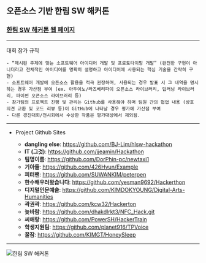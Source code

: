 ## 오픈소스 기반 한림 SW 해커톤

### [한림 SW 해커톤 웹 페이지](https://sites.google.com/view/hlsw-hackathon/home)

*  *  *
대회 참가 규칙

    - “제시된 주제에 맞는 소프트웨어 아이디어 개발 및 프로토타이핑 개발” (완전한 구현이 아니더라고 전체적인 아이디어를 명확히 설명하고 아이디어에 사용되는 핵심 기술을 간략히 구현)
    - 소프트웨어 개발에 오픈소스 활용을 적극 권장하며, 사용되는 경우 발표 시 그 내역을 명시 하는 경우 가산점 부여 (ex. 아두이노/라즈베리파이 오픈소스 라이브러리, 딥러닝 라이브러리, 파이썬 오픈소스 라이브러리 등)
    - 참가팀의 프로젝트 진행 및 관리는 Github를 사용해야 하며 팀원 간의 협업 내용 (상호 의견 교환 및 코드 리뷰 등)이 GitHub에 나타날 경우 평가에 가산점 부여
    - 다른 경진대회/전시회에서 수상한 작품은 평가대상에서 제외됨.


*  *  *

  - Project Github Sites
  
     - **dangling else**: https://github.com/BJ-Lim/hlsw-hackathon
     - **IT (그것)**: https://github.com/jjeamin/Hackathon
     - **팀명이름**: https://github.com/DorPhin-pc/newtaxi1 
     - **기아들**: https://github.com/426Hyun/Example 
     - **피터팬**: https://github.com/SUWANKIM/peterpen
     - **한수배우러왔습니다**: https://github.com/yesman9692/Hackerthon 
     - **디지털인문예술**: https://github.com/KIMDOKYOUNG/Digital-Arts-Humanities
     - **곽권곽**: https://github.com/kcw32/Hackerton
     - **늦바람**: https://github.com/dhakdlrkt3/NFC_Hack.git 
     - **씨애랑**: https://github.com/PowerSH/HackerTrain 
     - **학생지원팀**: https://github.com/planet916/TPVoice 
     - **꿀잠**: https://github.com/KIMGT/HoneySleep


*  *  *
![한림 SW 해커톤](https://github.com/Hallym-OpenSourceSW/Hallym-OpenSourceSW.github.io/blob/master/img/Poster2.png)
